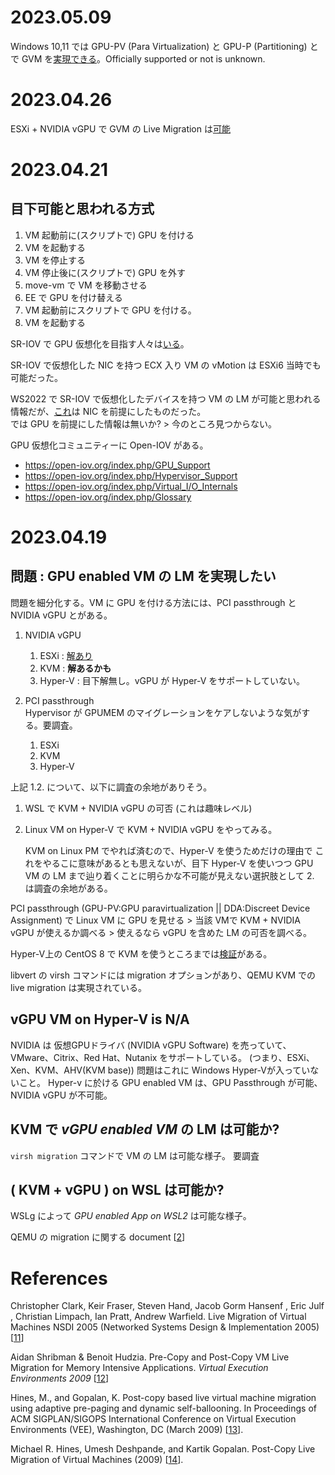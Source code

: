 # 2023.05.09

Windows 10,11 では GPU-PV (Para Virtualization) と GPU-P (Partitioning) とで GVM を[実現できる](https://qiita.com/Hyper-W/items/e189790fd4534d9d51ad)。Officially supported or not is unknown.

# 2023.04.26

ESXi + NVIDIA vGPU で GVM の Live Migration は[可能](https://docs.vmware.com/jp/VMware-vSphere/7.0/com.vmware.vsphere.vcenterhost.doc/GUID-8FE6A0DA-49E9-472B-815B-D630CF2014AD.html)


# 2023.04.21

## 目下可能と思われる方式

1. VM 起動前に(スクリプトで) GPU を付ける
2. VM を起動する
3. VM を停止する
4. VM 停止後に(スクリプトで) GPU を外す
5. move-vm で VM を移動させる
6. EE で GPU を付け替える
7. VM 起動前にスクリプトで GPU を付ける。
8. VM を起動する

SR-IOV で GPU 仮想化を目指す人々は[いる](https://open-iov.org/index.php/GPU_Support)。

SR-IOV で仮想化した NIC を持つ ECX 入り VM の vMotion は ESXi6 当時でも可能だった。

WS2022 で SR-IOV で仮想化したデバイスを持つ VM の LM が可能と思われる情報だが、[これ](https://learn.microsoft.com/ja-jp/windows-hardware/drivers/network/sr-iov-vf-failover-and-live-migration-support)は NIC を前提にしたものだった。  
では GPU を前提にした情報は無いか? > 今のところ見つからない。

GPU 仮想化コミュニティーに Open-IOV がある。
- https://open-iov.org/index.php/GPU_Support
- https://open-iov.org/index.php/Hypervisor_Support
- https://open-iov.org/index.php/Virtual_I/O_Internals
- https://open-iov.org/index.php/Glossary

# 2023.04.19

## 問題 : GPU enabled VM の LM を実現したい

問題を細分化する。VM に GPU を付ける方法には、PCI passthrough と NVIDIA vGPU とがある。

1. NVIDIA vGPU
    1. ESXi : [解あり](https://docs.vmware.com/jp/VMware-vSphere/7.0/com.vmware.vsphere.vcenterhost.doc/GUID-8FE6A0DA-49E9-472B-815B-D630CF2014AD.html)
    2. KVM  : **解あるかも**
    3. Hyper-V : 目下解無し。vGPU が Hyper-V をサポートしていない。

2. PCI passthrough  
   Hypervisor が GPUMEM のマイグレーションをケアしないような気がする。要調査。
    1. ESXi
    2. KVM
    3. Hyper-V

上記 1.2. について、以下に調査の余地がありそう。
1. WSL で KVM + NVIDIA vGPU の可否 (これは趣味レベル)
2. Linux VM on Hyper-V で KVM + NVIDIA vGPU をやってみる。

   KVM on Linux PM でやれば済むので、Hyper-V を使うためだけの理由で これをやるこに意味があるとも思えないが、目下 Hyper-V を使いつつ GPU VM の LM まで辿り着くことに明らかな不可能が見えない選択肢として 2. は調査の余地がある。

PCI passthrough (GPU-PV:GPU paravirtualization || DDA:Discreet Device Assignment) で Linux VM に GPU を見せる > 当該 VMで KVM + NVIDIA vGPU が使えるか調べる > 使えるなら vGPU を含めた LM の可否を調べる。

Hyper-V上の CentOS 8 で KVM を使うところまでは[検証](https://qiita.com/naoki-iso/items/821b98ccdf719dbd329a)がある。

libvert の virsh コマンドには migration オプションがあり、QEMU KVM での live migration は実現されている。

## vGPU VM on Hyper-V is N/A
NVIDIA は 仮想GPUドライバ (NVIDIA vGPU Software) を売っていて、VMware、Citrix、Red Hat、Nutanix をサポートしている。
(つまり、ESXi、Xen、KVM、AHV(KVM base))
問題はこれに Windows Hyper-Vが入っていないこと。
Hyper-v に於ける GPU enabled VM は、GPU Passthrough が可能、NVIDIA vGPU が不可能。

## KVM で *vGPU enabled VM* の LM は可能か?
`virsh migration` コマンドで VM の LM は可能な様子。
要調査

## ( KVM + vGPU ) on WSL は可能か?
WSLg によって *GPU enabled App on WSL2* は可能な様子。

QEMU の migration に関する document [[2]]

[2]:https://www.qemu.org/docs/master/devel/migration.html


# References
Christopher Clark, Keir Fraser, Steven Hand, Jacob Gorm Hansenf ,
Eric Julf , Christian Limpach, Ian Pratt, Andrew Warfield. Live Migration of Virtual Machines
NSDI 2005 (Networked Systems Design & Implementation 2005) [[11]]

[11]:https://www.usenix.org/legacy/event/nsdi05/tech/full_papers/clark/clark_html/

Aidan Shribman & Benoit Hudzia.
Pre-Copy and Post-Copy VM Live Migration for Memory Intensive Applications.
*Virtual Execution Environments 2009* [[12]]

[12]:https://link.springer.com/chapter/10.1007/978-3-642-36949-0_63


Hines, M., and Gopalan, K. Post-copy based live
virtual machine migration using adaptive pre-paging
and dynamic self-ballooning. In Proceedings of ACM
SIGPLAN/SIGOPS International Conference on
Virtual Execution Environments (VEE), Washington,
DC (March 2009) [[13]].

[13]:https://dl.acm.org/doi/10.1145/1508293.1508301

Michael R. Hines, Umesh Deshpande, and Kartik Gopalan. Post-Copy Live Migration of Virtual Machines (2009) [[14]].

[14]:[https://kartikgopalan.github.io/publications/hines09postcopy_osr.pdf]